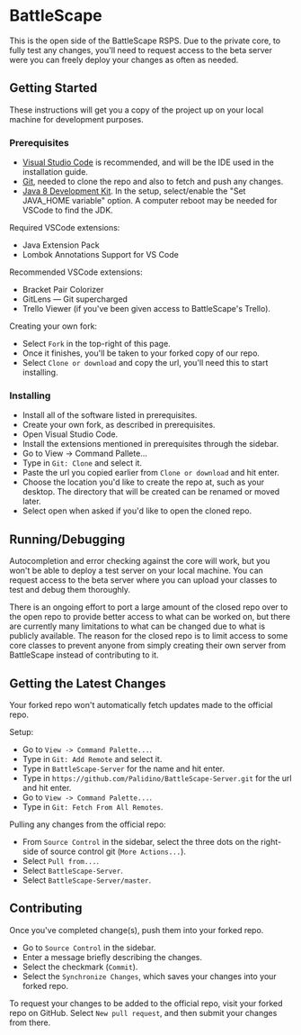 # BattleScape

This is the open side of the BattleScape RSPS. Due to the private core, to fully test any changes, you'll need to request access to the beta server were you can freely deploy your changes as often as needed.

## Getting Started

These instructions will get you a copy of the project up on your local machine for development purposes.

### Prerequisites

- [Visual Studio Code](https://code.visualstudio.com) is recommended, and will be the IDE used in the installation guide.
- [Git](https://git-scm.com), needed to clone the repo and also to fetch and push any changes.
- [Java 8 Development Kit](https://adoptopenjdk.net). In the setup, select/enable the "Set JAVA_HOME variable" option. A computer reboot may be needed for VSCode to find the JDK.

Required VSCode extensions:
- Java Extension Pack
- Lombok Annotations Support for VS Code

Recommended VSCode extensions:
- Bracket Pair Colorizer
- GitLens — Git supercharged
- Trello Viewer (if you've been given access to BattleScape's Trello).

Creating your own fork:
- Select `Fork` in the top-right of this page.
- Once it finishes, you'll be taken to your forked copy of our repo.
- Select `Clone or download` and copy the url, you'll need this to start installing.

### Installing

- Install all of the software listed in prerequisites.
- Create your own fork, as described in prerequisites.
- Open Visual Studio Code.
- Install the extensions mentioned in prerequisites through the sidebar.
- Go to View -> Command Pallete...
- Type in `Git: Clone` and select it.
- Paste the url you copied earlier from `Clone or download` and hit enter.
- Choose the location you'd like to create the repo at, such as your desktop. The directory that will be created can be renamed or moved later.
- Select open when asked if you'd like to open the cloned repo.

## Running/Debugging

Autocompletion and error checking against the core will work, but you won't be able to deploy a test server on your local machine. You can request access to the beta server where you can upload your classes to test and debug them thoroughly.

There is an ongoing effort to port a large amount of the closed repo over to the open repo to provide better access to what can be worked on, but there are currently many limitations to what can be changed due to what is publicly available. The reason for the closed repo is to limit access to some core classes to prevent anyone from simply creating their own server from BattleScape instead of contributing to it.

## Getting the Latest Changes

Your forked repo won't automatically fetch updates made to the official repo.

Setup:
- Go to `View -> Command Palette...`.
- Type in `Git: Add Remote` and select it.
- Type in `BattleScape-Server` for the name and hit enter.
- Type in `https://github.com/Palidino/BattleScape-Server.git` for the url and hit enter.
- Go to `View -> Command Palette...`.
- Type in `Git: Fetch From All Remotes`.

Pulling any changes from the official repo:
- From `Source Control` in the sidebar, select the three dots on the right-side of source control git (`More Actions...`).
- Select `Pull from...`.
- Select `BattleScape-Server`.
- Select `BattleScape-Server/master`.

## Contributing

Once you've completed change(s), push them into your forked repo.
- Go to `Source Control` in the sidebar.
- Enter a message briefly describing the changes.
- Select the checkmark (`Commit`).
- Select the `Synchronize Changes`, which saves your changes into your forked repo.

To request your changes to be added to the official repo, visit your forked repo on GitHub. Select `New pull request`, and then submit your changes from there.
